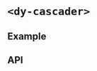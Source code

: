 # `<dy-cascader>`

## Example

<gbp-example
  name="dy-cascader"
  props='{"placeholder": "Please choose", "value": ["Option 2"], "options": [{"label": "Option 1", "children": [{"label": "Option 1.1"}]}, {"label": "Option 2"}, {"label": "Option 3"}]}'
  src="https://jspm.dev/duoyun-ui/elements/cascader"></gbp-example>

## API

<gbp-api src="/src/elements/cascader.ts"></gbp-api>
